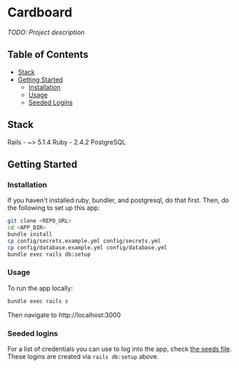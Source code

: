 # Cardboard

*TODO: Project description*

## Table of Contents

- [Stack](#stack)
- [Getting Started](#getting-started)
  - [Installation](#installation)
  - [Usage](#usage)
  - [Seeded Logins](#seeded-logins)

## Stack

Rails - ~> 5.1.4
Ruby - 2.4.2
PostgreSQL

## Getting Started

### Installation

If you haven't installed ruby, bundler, and postgresql, do that first. Then, do the following to
set up this app:

```sh
git clone <REPO_URL>
cd <APP_DIR>
bundle install
cp config/secrets.example.yml config/secrets.yml
cp config/database.example.yml config/database.yml
bundle exec rails db:setup
```

### Usage

To run the app locally:

```sh
bundle exec rails s
```
Then navigate to http://localhost:3000

### Seeded logins

For a list of credentials you can use to log into the app, check [the seeds file](db/seeds.rb).
These logins are created via `rails db:setup` above.
